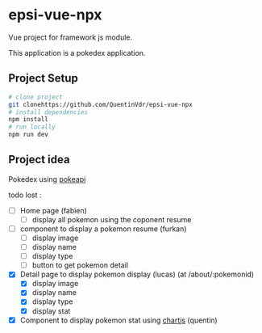 # epsi-vue-npx

Vue project for framework js module.

This application is a pokedex application.

## Project Setup

```sh
# clone project
git clonehttps://github.com/QuentinVdr/epsi-vue-npx
# install dependencies
npm install
# run locally
npm run dev
```

## Project idea

Pokedex using [pokeapi](https://pokeapi.co/)

todo lost :

- [ ] Home page (fabien)
  - [ ] display all pokemon using the coponent resume
- [ ] component to display a pokemon resume (furkan)
  - [ ] display image
  - [ ] display name
  - [ ] display type
  - [ ] button to get pokemon detail
- [x] Detail page to display pokemon display (lucas) (at /about/:pokemonid)
  - [x] display image
  - [x] display name
  - [x] display type
  - [x] display stat
- [x] Component to display pokemon stat using [chartjs](https://www.chartjs.org/) (quentin)
